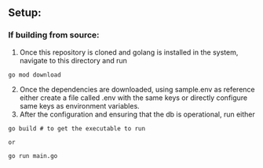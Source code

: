 ## Setup:

### If building from source:

1. Once this repository is cloned and golang is installed in the system, navigate to this directory and run

```
go mod download
```

2. Once the dependencies are downloaded, using sample.env as reference either create a file called .env with the same keys or directly configure same keys as environment variables.
3. After the configuration and ensuring that the db is operational, run either

```
go build # to get the executable to run

or

go run main.go
```

